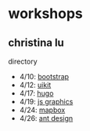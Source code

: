 # workshops
## christina lu

directory
* 4/10: [bootstrap](./bootstrap-project/) 
* 4/12: [uikit](https://github.com/lu-christina/uikit)
* 4/17: [hugo](https://github.com/lu-christina/hugo)
* 4/19: [js graphics](./js-graphics/) 
* 4/24: [mapbox](https://github.com/lu-christina/workshop-web-maps)
* 4/26: [ant design](https://github.com/lu-christina/ant-design)
